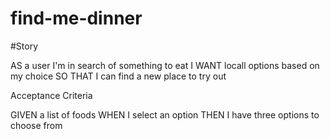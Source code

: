 # find-me-dinner

#Story

AS a user I'm in search of something to eat
I WANT locall options based on my choice
SO THAT I can find a new place to try out

Acceptance Criteria

GIVEN a list of foods
WHEN I select an option
THEN I have three options to choose from
